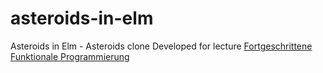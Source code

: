 # asteroids-in-elm
Asteroids in Elm - Asteroids clone
Developed for lecture [Fortgeschrittene Funktionale Programmierung](http://www.janis-voigtlaender.eu/teaching/ffp15/)

